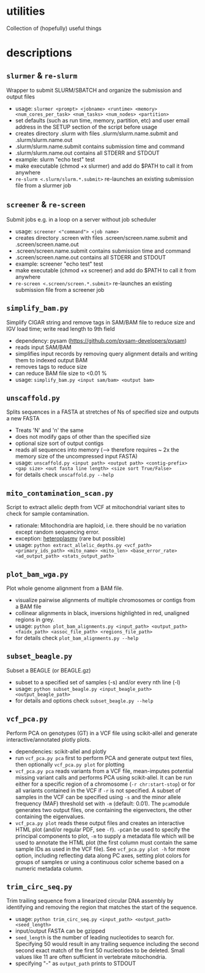 # utilities
Collection of (hopefully) useful things

# descriptions

## ```slurmer``` & ```re-slurm```

Wrapper to submit SLURM/SBATCH and organize the submission and output files
- usage: ```slurmer <prompt> <jobname> <runtime> <memory> <num_cores_per_task> <num_tasks> <num_nodes> <partition>```
- set defaults (such as run time, memory, partition, etc) and user email address in the SETUP section of the script before usage
- creates directory .slurm with files .slurm/slurm.name.submit and .slurm/slurm.name.out
- .slurm/slurm.name.submit contains submission time and command
- .slurm/slurm.name.out contains all STDERR and STDOUT
- example: slurm "echo test" test
- make executable (chmod +x slurmer) and add do $PATH to call it from anywhere
- ```re-slurm <.slurm/slurm.*.submit>``` re-launches an existing submission file from a slurmer job


## ```screener``` & ```re-screen```

Submit jobs e.g. in a loop on a server without job scheduler
- usage: ```screener <"command"> <job name>```
- creates directory .screen with files .screen/screen.name.submit and .screen/screen.name.out
- .screen/screen.name.submit contains submission time and command
- .screen/screen.name.out contains all STDERR and STDOUT
- example: screener "echo test" test
- make executable (chmod +x screener) and add do $PATH to call it from anywhere
- ```re-screen <.screen/screen.*.submit>``` re-launches an existing submission file from a screener job

  
## ```simplify_bam.py```

Simplify CIGAR string and remove tags in SAM/BAM file to reduce size and IGV load time; write read length to 9th field
- dependency: pysam (https://github.com/pysam-developers/pysam)
- reads input SAM/BAM
- simplifies input records by removing query alignment details and writing them to indexed output BAM
- removes tags to reduce size 
- can reduce BAM file size to <0.01 %
- usage: ```simplify_bam.py <input sam/bam> <output bam>```

                                    
## ```unscaffold.py```

Splits sequences in a FASTA at stretches of Ns of specified size and outputs a new FASTA
- Treats 'N' and 'n' the same
- does not modify gaps of other than the specified size
- optional size sort of output contigs
- reads all sequences into memory (--> therefore requires ~ 2x the memory size of the uncompressed input FASTA)
- usage: ```unscaffold.py <input path> <output path> <contig-prefix> <gap size> <out fasta line length> <size sort True/False>```
- for details check ```unscaffold.py --help```


## ```mito_contamination_scan.py```

Script to extract allelic depth from VCF at mitochondrial variant sites to check for sample contamination.
- rationale: Mitochondria are haploid, i.e. there should be no variation except random sequencing error.
- exception: [heteroplasmy](https://en.wikipedia.org/wiki/Heteroplasmy) (rare but possible)
- usage: ```python extract_allelic_depths.py <vcf_path> <primary_ids_path> <mito_name> <mito_len> <base_error_rate> <ad_output_path> <stats_output_path>```


## ```plot_bam_wga.py```

Plot whole genome alignment from a BAM file.
- visualize pairwise alignments of multiple chromosomes or contigs from a BAM file
- collinear alignments in black, inversions highlighted in red, unaligned regions in grey.
- usage: ```python plot_bam_alignments.py <input_path> <output_path> <faidx_path> <assoc_file_path> <regions_file_path>```
- for details check ```plot_bam_alignments.py --help```


## ```subset_beagle.py```

Subset a BEAGLE (or BEAGLE.gz)
- subset to a specified set of samples (-s) and/or every nth line (-l)
- usage: ```python subset_beagle.py <input_beagle_path> <output_beagle_path>```
- for details and options check ```subset_beagle.py --help```


## ```vcf_pca.py```

Perform PCA on genotypes (GT) in a VCF file using scikit-allel and generate interactive/annotated plotly plots.
- dependencies: scikit-allel and plotly
- run ```vcf_pca.py pca``` first to perform PCA and generate output text files, then optionally ```vcf_pca.py plot``` for plotting
- ```vcf_pca.py pca``` reads variants from a VCF file, mean-imputes potential missing variant calls and performs PCA using scikit-allel. It can be run either for a specific region of a chromosome (```-r chr:start-stop```) or for all variants contained in the VCF if ```-r``` is not specified. A subset of samples in the VCF can be specified using ```-s``` and the minor allele frequency (MAF) threshold set with ```-m``` (default: 0.01). The ```pca```module generates two output files, one containing the eigenvectors, the other containing the eigenvalues.
- ```vcf_pca.py plot``` reads these output files and creates an interactive HTML plot (and/or regular PDF, see ```-f```). ```-p```can be used to specify the principal components to plot, ```-m``` to supply a metadata file which will be used to annotate the HTML plot (the first column must contain the same sample IDs as used in the VCF file). See ```vcf_pca.py plot -h``` for more option, including reflecting data along PC axes, setting plot colors for groups of samples or using a continuous color scheme based on a numeric metadata column.


## ```trim_circ_seq.py```

Trim trailing sequence from a linearized circular DNA assembly by identifying and removing the region that matches the start of the sequence.
- usage: ```python trim_circ_seq.py <input_path> <output_path> <seed_length>```
- input/output FASTA can be gzipped
- ```seed_length``` is the number of leading nucleotides to search for. Specifying 50 would result in any trailing sequence including the second second exact match of the first 50 nucleotides to be deleted. Small values like 11 are often sufficient in vertebrate mitochondria.
- specifying "-" as ```output_path``` prints to STDOUT


